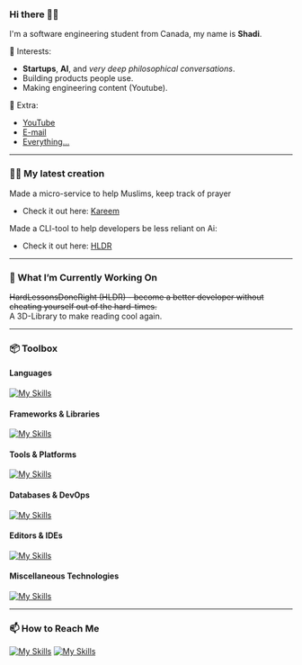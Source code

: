 ### Hi there 👋🏽
I'm a software engineering student from Canada, my name is **Shadi**. <br>

🌱 Interests:
- **Startups**, **AI**, and *very deep philosophical conversations*.
- Building products people use.
- Making engineering content (Youtube).

🥳 Extra:
- [YouTube](https://www.youtube.com/channel/UChuTtnCJpN_MXNnR5avaeXg?sub_confirmation=1)
- [E-mail](mailto:shadi.elfares@gmail.com?subject=Interested%20in%20Resume)
- [Everything...](https://linktr.ee/shadielfares)
---

### 🧑‍🔬 My latest creation
Made a micro-service to help Muslims, keep track of prayer
- Check it out here: [Kareem](https://kareem-salah.netlify.app/)

Made a CLI-tool to help developers be less reliant on Ai:
- Check it out here: [HLDR](https://shadielfares.com/hldr.html)

---

### 🔭 What I’m Currently Working On
~~HardLessonsDoneRight (HLDR) - become a better developer without cheating yourself out of the hard-times.~~ <br>
A 3D-Library to make reading cool again.

<!--
---

[![Shadi's GitHub stats](https://github-readme-stats.vercel.app/api?username=shadielfares&theme=noctis_minimus)](https://github.com/shadielfares/github-readme-stats)
[![Shadi's Streak](https://github-readme-streak-stats-tau-rouge.vercel.app?user=shadielfares&theme=noctis-minimus)](https://git.io/streak-stats)
---
--->
---
### 📦 Toolbox

#### **Languages**
[![My Skills](https://skillicons.dev/icons?i=java,python,javascript,typescript,c,cpp,cs,matlab,dart,go,html,css,latex,bash,md)](https://skillicons.dev)

#### **Frameworks & Libraries**
[![My Skills](https://skillicons.dev/icons?i=react,vercel,threejs,django,express,flask,dotnet,wordpress,flutter,bootstrap,vite,sass,nextjs,tailwind,fastapi,ros,graphql,tensorflow,opencv,gatsby)](https://skillicons.dev)

#### **Tools & Platforms**
[![My Skills](https://skillicons.dev/icons?i=git,github,firebase,aws,azure,docker,powershell,heroku,githubactions,gitlab,figma,blender,obsidian,notion)](https://skillicons.dev)

#### **Databases & DevOps**
[![My Skills](https://skillicons.dev/icons?i=mongodb,postgres,php,mysql,sqlite,aws,gcp,kubernetes)](https://skillicons.dev)

#### **Editors & IDEs**
[![My Skills](https://skillicons.dev/icons?i=neovim,vim,vscode,visualstudio,pycharm,replit)](https://skillicons.dev)

#### **Miscellaneous Technologies**
[![My Skills](https://skillicons.dev/icons?i=maven,unity,arduino,raspberrypi,linux,ubuntu,windows,postman)](https://skillicons.dev)

---

### 📫 How to Reach Me
[![My Skills](https://skillicons.dev/icons?i=linkedin)](https://linkedin.com/in/shadielfares)
[![My Skills](https://skillicons.dev/icons?i=twitter)]((https://twitter.com/shadielfares))
